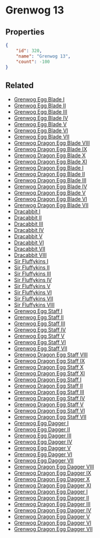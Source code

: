 # Grenwog 13

<no description available>

## Properties

```json
{
    "id": 320,
    "name": "Grenwog 13",
    "count": -100
}
```

## Related

- [Grenwog Egg Blade I](../items/9217-grenwog-egg-blade-i.md)
- [Grenwog Egg Blade II](../items/9218-grenwog-egg-blade-ii.md)
- [Grenwog Egg Blade III](../items/9219-grenwog-egg-blade-iii.md)
- [Grenwog Egg Blade IV](../items/9220-grenwog-egg-blade-iv.md)
- [Grenwog Egg Blade V](../items/9221-grenwog-egg-blade-v.md)
- [Grenwog Egg Blade VI](../items/9222-grenwog-egg-blade-vi.md)
- [Grenwog Egg Blade VII](../items/9223-grenwog-egg-blade-vii.md)
- [Grenwog Dragon Egg Blade VIII](../items/9224-grenwog-dragon-egg-blade-viii.md)
- [Grenwog Dragon Egg Blade IX](../items/9225-grenwog-dragon-egg-blade-ix.md)
- [Grenwog Dragon Egg Blade X](../items/9226-grenwog-dragon-egg-blade-x.md)
- [Grenwog Dragon Egg Blade XI](../items/9227-grenwog-dragon-egg-blade-xi.md)
- [Grenwog Dragon Egg Blade I](../items/9228-grenwog-dragon-egg-blade-i.md)
- [Grenwog Dragon Egg Blade II](../items/9229-grenwog-dragon-egg-blade-ii.md)
- [Grenwog Dragon Egg Blade III](../items/9230-grenwog-dragon-egg-blade-iii.md)
- [Grenwog Dragon Egg Blade IV](../items/9231-grenwog-dragon-egg-blade-iv.md)
- [Grenwog Dragon Egg Blade V](../items/9232-grenwog-dragon-egg-blade-v.md)
- [Grenwog Dragon Egg Blade VI](../items/9233-grenwog-dragon-egg-blade-vi.md)
- [Grenwog Dragon Egg Blade VII](../items/9234-grenwog-dragon-egg-blade-vii.md)
- [Dracabbit I](../items/9235-dracabbit-i.md)
- [Dracabbit II](../items/9236-dracabbit-ii.md)
- [Dracabbit III](../items/9237-dracabbit-iii.md)
- [Dracabbit IV](../items/9238-dracabbit-iv.md)
- [Dracabbit V](../items/9239-dracabbit-v.md)
- [Dracabbit VI](../items/9240-dracabbit-vi.md)
- [Dracabbit VII](../items/9241-dracabbit-vii.md)
- [Dracabbit VIII](../items/9242-dracabbit-viii.md)
- [Sir Fluffykins I](../items/9243-sir-fluffykins-i.md)
- [Sir Fluffykins II](../items/9244-sir-fluffykins-ii.md)
- [Sir Fluffykins III](../items/9245-sir-fluffykins-iii.md)
- [Sir Fluffykins IV](../items/9246-sir-fluffykins-iv.md)
- [Sir Fluffykins V](../items/9247-sir-fluffykins-v.md)
- [Sir Fluffykins VI](../items/9248-sir-fluffykins-vi.md)
- [Sir Fluffykins VII](../items/9249-sir-fluffykins-vii.md)
- [Sir Fluffykins VIII](../items/9250-sir-fluffykins-viii.md)
- [Grenwog Egg Staff I](../items/9251-grenwog-egg-staff-i.md)
- [Grenwog Egg Staff II](../items/9252-grenwog-egg-staff-ii.md)
- [Grenwog Egg Staff III](../items/9253-grenwog-egg-staff-iii.md)
- [Grenwog Egg Staff IV](../items/9254-grenwog-egg-staff-iv.md)
- [Grenwog Egg Staff V](../items/9255-grenwog-egg-staff-v.md)
- [Grenwog Egg Staff VI](../items/9256-grenwog-egg-staff-vi.md)
- [Grenwog Egg Staff VII](../items/9257-grenwog-egg-staff-vii.md)
- [Grenwog Dragon Egg Staff VIII](../items/9258-grenwog-dragon-egg-staff-viii.md)
- [Grenwog Dragon Egg Staff IX](../items/9259-grenwog-dragon-egg-staff-ix.md)
- [Grenwog Dragon Egg Staff X](../items/9260-grenwog-dragon-egg-staff-x.md)
- [Grenwog Dragon Egg Staff XI](../items/9261-grenwog-dragon-egg-staff-xi.md)
- [Grenwog Dragon Egg Staff I](../items/9262-grenwog-dragon-egg-staff-i.md)
- [Grenwog Dragon Egg Staff II](../items/9263-grenwog-dragon-egg-staff-ii.md)
- [Grenwog Dragon Egg Staff III](../items/9264-grenwog-dragon-egg-staff-iii.md)
- [Grenwog Dragon Egg Staff IV](../items/9265-grenwog-dragon-egg-staff-iv.md)
- [Grenwog Dragon Egg Staff V](../items/9266-grenwog-dragon-egg-staff-v.md)
- [Grenwog Dragon Egg Staff VI](../items/9267-grenwog-dragon-egg-staff-vi.md)
- [Grenwog Dragon Egg Staff VII](../items/9268-grenwog-dragon-egg-staff-vii.md)
- [Grenwog Egg Dagger I](../items/9269-grenwog-egg-dagger-i.md)
- [Grenwog Egg Dagger II](../items/9270-grenwog-egg-dagger-ii.md)
- [Grenwog Egg Dagger III](../items/9271-grenwog-egg-dagger-iii.md)
- [Grenwog Egg Dagger IV](../items/9272-grenwog-egg-dagger-iv.md)
- [Grenwog Egg Dagger V](../items/9273-grenwog-egg-dagger-v.md)
- [Grenwog Egg Dagger VI](../items/9274-grenwog-egg-dagger-vi.md)
- [Grenwog Egg Dagger VII](../items/9275-grenwog-egg-dagger-vii.md)
- [Grenwog Dragon Egg Dagger VIII](../items/9276-grenwog-dragon-egg-dagger-viii.md)
- [Grenwog Dragon Egg Dagger IX](../items/9277-grenwog-dragon-egg-dagger-ix.md)
- [Grenwog Dragon Egg Dagger X](../items/9278-grenwog-dragon-egg-dagger-x.md)
- [Grenwog Dragon Egg Dagger XI](../items/9279-grenwog-dragon-egg-dagger-xi.md)
- [Grenwog Dragon Egg Dagger I](../items/9280-grenwog-dragon-egg-dagger-i.md)
- [Grenwog Dragon Egg Dagger II](../items/9281-grenwog-dragon-egg-dagger-ii.md)
- [Grenwog Dragon Egg Dagger III](../items/9282-grenwog-dragon-egg-dagger-iii.md)
- [Grenwog Dragon Egg Dagger IV](../items/9283-grenwog-dragon-egg-dagger-iv.md)
- [Grenwog Dragon Egg Dagger V](../items/9284-grenwog-dragon-egg-dagger-v.md)
- [Grenwog Dragon Egg Dagger VI](../items/9285-grenwog-dragon-egg-dagger-vi.md)
- [Grenwog Dragon Egg Dagger VII](../items/9286-grenwog-dragon-egg-dagger-vii.md)

